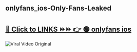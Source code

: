 
 ## onlyfans_ios-Only-Fans-Leaked

# <h2><a href="https://clipsfans.com/onlyfans_ios&ref=git">🔗 Click to LINKS ⏩⏩ 👉 🟢 onlyfans ios </a></h2>

<a href="https://clipsfans.com/onlyfans_ios&ref=git" rel="nofollow" data-target="animated-image.originalLink"><img src="https://i.ibb.co.com/xMMVF88/686577567.gif" alt="Viral Video Original" style="max-width: 100%; display: inline-block;" data-target="animated-image.originalImage"></a>
